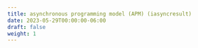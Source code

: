 ```yaml
---
title: asynchronous programming model (APM) (iasyncresult)
date: 2023-05-29T00:00:00-06:00
draft: false
weight: 1
---
```

